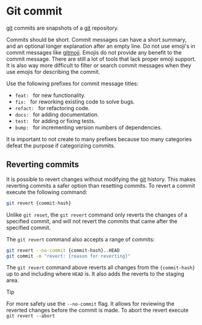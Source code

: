 # Git commit

[git](/git.md) commits are snapshots of a [git](/git.md) repository.

Commits should be short.
Commit messages can have a short summary, and an optional longer explanation after an empty line.
Do not use emoji's in commit messages like [gitmoji](https://gitmoji.dev/). 
Emojis do not provide any benefit to the commit message.
There are still a lot of tools that lack proper emoji support.
It is also way more difficult to filter or search commit messages when they use emojis for describing the commit.

Use the following prefixes for commit message titles:

- `feat: ` for new functionality.
- `fix: ` for reworking existing code to solve bugs.
- `refact: ` for refactoring code.
- `docs: ` for adding documentation.
- `test: ` for adding or fixing tests.
- `bump: ` for incrementing version numbers of dependencies.

It is important to not create to many prefixes because too many categories defeat the purpose if categorizing commits.

## Reverting commits

It is possible to revert changes without modifying the [git](/git.md) history.
This makes reverting commits a safer option than resetting commits.
To revert a commit execute the following command:

```sh
git revert {commit-hash}
```

Unlike `git reset`, the `git revert` command only reverts the changes of a specified commit, and will not revert the commits that came after the specified commit.

The `git revert` command also accepts a range of commits:

```sh
git revert --no-commit {commit-hash}..HEAD
git commit -m "revert: {reason for reverting}"
```

The `git revert` command above reverts all changes from the `{commit-hash}` up to and including where `HEAD` is.
It also adds the reverts to the staging area.

> [!TIP]
> For more safety use the `--no-commit` flag.
> It allows for reviewing the reverted changes before the commit is made.
> To abort the revert execute `git revert --abort`

